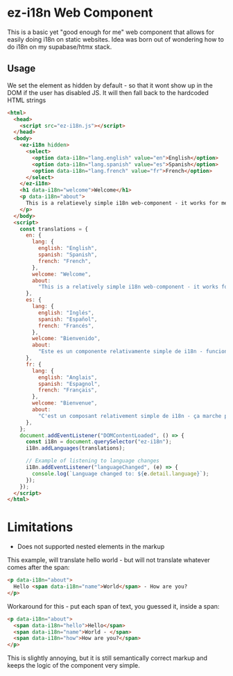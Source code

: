 # ez-i18n Web Component

This is a basic yet "good enough for me" web component that allows for easily doing i18n on static websites.
Idea was born out of wondering how to do i18n on my supabase/htmx stack.

## Usage

We set the element as hidden by default - so that it wont show up in the DOM if the user has disabled JS.
It will then fall back to the hardcoded HTML strings

```html
<html>
  <head>
    <script src="ez-i18n.js"></script>
  </head>
  <body>
    <ez-i18n hidden>
      <select>
        <option data-i18n="lang.english" value="en">English</option>
        <option data-i18n="lang.spanish" value="es">Spanish</option>
        <option data-i18n="lang.french" value="fr">French</option>
      </select>
    </ez-i18n>
    <h1 data-i18n="welcome">Welcome</h1>
    <p data-i18n="about">
      This is a relatievely simple i18n web-component - it works for me.
    </p>
  </body>
  <script>
    const translations = {
      en: {
        lang: {
          english: "English",
          spanish: "Spanish",
          french: "French",
        },
        welcome: "Welcome",
        about:
          "This is a relatively simple i18n web-component - it works for me.",
      },
      es: {
        lang: {
          english: "Inglés",
          spanish: "Español",
          french: "Francés",
        },
        welcome: "Bienvenido",
        about:
          "Este es un componente relativamente simple de i18n - funciona para mí.",
      },
      fr: {
        lang: {
          english: "Anglais",
          spanish: "Espagnol",
          french: "Français",
        },
        welcome: "Bienvenue",
        about:
          "C'est un composant relativement simple de i18n - ça marche pour moi.",
      },
    };
    document.addEventListener("DOMContentLoaded", () => {
      const i18n = document.querySelector("ez-i18n");
      i18n.addLanguages(translations);

      // Example of listening to language changes
      i18n.addEventListener("languageChanged", (e) => {
        console.log(`Language changed to: ${e.detail.language}`);
      });
    });
  </script>
</html>
```

# Limitations

- Does not supported nested elements in the markup

This example, will translate hello world - but will not translate whatever comes after the span:

```html
<p data-i18n="about">
  Hello <span data-i18n="name">World</span> - How are you?
</p>
```

Workaround for this - put each span of text, you guessed it, inside a span:

```html
<p data-i18n="about">
  <span data-i18n="hello">Hello</span>
  <span data-i18n="name">World - </span>
  <span data-i18n="how">How are you?</span>
</p>
```

This is slightly annoying, but it is still semantically correct markup and keeps the logic of the component very simple.
